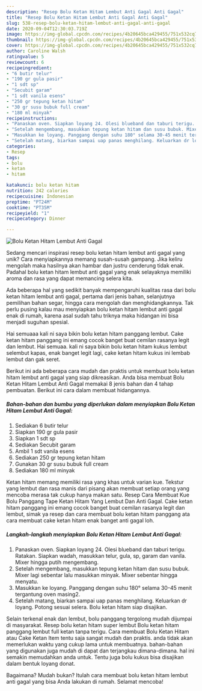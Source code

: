 ```yaml
---
description: "Resep Bolu Ketan Hitam Lembut Anti Gagal Anti Gagal"
title: "Resep Bolu Ketan Hitam Lembut Anti Gagal Anti Gagal"
slug: 538-resep-bolu-ketan-hitam-lembut-anti-gagal-anti-gagal
date: 2020-09-04T12:30:03.719Z
image: https://img-global.cpcdn.com/recipes/4b20645bca429455/751x532cq70/bolu-ketan-hitam-lembut-anti-gagal-foto-resep-utama.jpg
thumbnail: https://img-global.cpcdn.com/recipes/4b20645bca429455/751x532cq70/bolu-ketan-hitam-lembut-anti-gagal-foto-resep-utama.jpg
cover: https://img-global.cpcdn.com/recipes/4b20645bca429455/751x532cq70/bolu-ketan-hitam-lembut-anti-gagal-foto-resep-utama.jpg
author: Caroline Walsh
ratingvalue: 5
reviewcount: 6
recipeingredient:
- "6 butir telur"
- "190 gr gula pasir"
- "1 sdt sp"
- "Secubit garam"
- "1 sdt vanila esens"
- "250 gr tepung ketan hitam"
- "30 gr susu bubuk full cream"
- "180 ml minyak"
recipeinstructions:
- "Panaskan oven. Siapkan loyang 24. Olesi blueband dan taburi terigu. Ratakan. Siapkan wadah, masukkan telur, gula, sp, garam dan vanila. Mixer hingga putih mengembang."
- "Setelah mengembang, masukkan tepung ketan hitam dan susu bubuk. Mixer lagi sebentar lalu masukkan minyak. Mixer sebentar hingga menyatu."
- "Masukkan ke loyang. Panggang dengan suhu 180° selama 30-45 menit tergantung oven masing2."
- "Setelah matang, biarkan sampai uap panas menghilang. Keluarkan dr loyang. Potong sesuai selera. Bolu ketan hitam siap disajikan."
categories:
- Resep
tags:
- bolu
- ketan
- hitam

katakunci: bolu ketan hitam 
nutrition: 242 calories
recipecuisine: Indonesian
preptime: "PT24M"
cooktime: "PT35M"
recipeyield: "1"
recipecategory: Dinner

---
```



![Bolu Ketan Hitam Lembut Anti Gagal](https://img-global.cpcdn.com/recipes/4b20645bca429455/751x532cq70/bolu-ketan-hitam-lembut-anti-gagal-foto-resep-utama.jpg)

Sedang mencari inspirasi resep bolu ketan hitam lembut anti gagal yang unik? Cara menyiapkannya memang susah-susah gampang. Jika keliru mengolah maka hasilnya akan hambar dan justru cenderung tidak enak. Padahal bolu ketan hitam lembut anti gagal yang enak selayaknya memiliki aroma dan rasa yang dapat memancing selera kita.

Ada beberapa hal yang sedikit banyak mempengaruhi kualitas rasa dari bolu ketan hitam lembut anti gagal, pertama dari jenis bahan, selanjutnya pemilihan bahan segar, hingga cara mengolah dan menghidangkannya. Tak perlu pusing kalau mau menyiapkan bolu ketan hitam lembut anti gagal enak di rumah, karena asal sudah tahu triknya maka hidangan ini bisa menjadi suguhan spesial.

Hai semuaaa kali ni saya bikin bolu ketan hitam panggang lembut. Cake ketan hitam panggang ini emang cocok banget buat cemilan rasanya legit dan lembut. Hai semuaa. kali ni saya bikin bolu ketan hitam kukus lembut selembut kapas, enak banget legit lagi, cake ketan hitam kukus ini lembab lembut dan gak seret.


Berikut ini ada beberapa cara mudah dan praktis untuk membuat bolu ketan hitam lembut anti gagal yang siap dikreasikan. Anda bisa membuat Bolu Ketan Hitam Lembut Anti Gagal memakai 8 jenis bahan dan 4 tahap pembuatan. Berikut ini cara dalam membuat hidangannya.

<!--inarticleads1-->

##### Bahan-bahan dan bumbu yang diperlukan dalam menyiapkan Bolu Ketan Hitam Lembut Anti Gagal:

1. Sediakan 6 butir telur
1. Siapkan 190 gr gula pasir
1. Siapkan 1 sdt sp
1. Sediakan Secubit garam
1. Ambil 1 sdt vanila esens
1. Sediakan 250 gr tepung ketan hitam
1. Gunakan 30 gr susu bubuk full cream
1. Sediakan 180 ml minyak


Ketan hitam memang memiliki rasa yang khas untuk varian kue. Tekstur yang lembut dan rasa manis dari pisang akan membuat setiap orang yang mencoba merasa tak cukup hanya makan satu. Resep Cara Membuat Kue Bolu Panggang Tape Ketan Hitam Yang Lembut Dan Anti Gagal. Cake ketan hitam panggang ini emang cocok banget buat cemilan rasanya legit dan lembut, simak ya resep dan cara membuat bolu ketan hitam panggang ata cara membuat cake ketan hitam enak banget anti gagal loh. 

<!--inarticleads2-->

##### Langkah-langkah menyiapkan Bolu Ketan Hitam Lembut Anti Gagal:

1. Panaskan oven. Siapkan loyang 24. Olesi blueband dan taburi terigu. Ratakan. Siapkan wadah, masukkan telur, gula, sp, garam dan vanila. Mixer hingga putih mengembang.
1. Setelah mengembang, masukkan tepung ketan hitam dan susu bubuk. Mixer lagi sebentar lalu masukkan minyak. Mixer sebentar hingga menyatu.
1. Masukkan ke loyang. Panggang dengan suhu 180° selama 30-45 menit tergantung oven masing2.
1. Setelah matang, biarkan sampai uap panas menghilang. Keluarkan dr loyang. Potong sesuai selera. Bolu ketan hitam siap disajikan.


Selain terkenal enak dan lembut, bolu panggang tergolong mudah dijumpai di masyarakat. Resep bolu ketan hitam super lembut Bolu ketan hitam panggang lembut full ketan tanpa terigu. Cara membuat Bolu Ketan Hitam atau Cake Ketan Item tentu saja sangat mudah dan praktis. anda tidak akan memerlukan waktu yang cukup lama untuk membuatnya. bahan-bahan yang digunakan juga mudah di dapat dan terjangkau dimana-dimana. hal ini semakin memudahkan anda untuk. Tentu juga bolu kukus bisa disajikan dalam bentuk loyang donat. 

Bagaimana? Mudah bukan? Itulah cara membuat bolu ketan hitam lembut anti gagal yang bisa Anda lakukan di rumah. Selamat mencoba!

